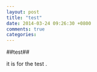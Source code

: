 ```yaml
---
layout: post
title: "test"
date: 2014-03-24 09:26:30 +0800
comments: true
categories: 
---
```

##test##

it is for the test .